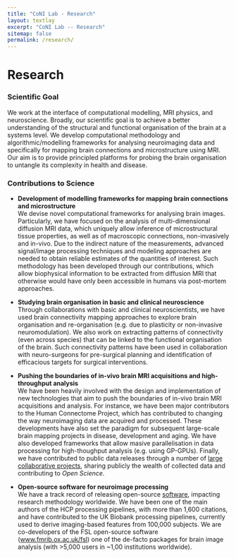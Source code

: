 ```yaml
---
title: "CoNI Lab - Research"
layout: textlay
excerpt: "CoNI Lab -- Research"
sitemap: false
permalink: /research/
---
```


# Research

### Scientific Goal
We work at the interface of computational modelling, MRI physics, and neuroscience. Broadly, our scientific goal is to achieve a better
understanding of the structural and functional organisation of the brain at a systems level. We develop computational methodology and
algorithmic/modelling frameworks for analysing neuroimaging data and specifically for mapping brain connections and microstructure using
MRI. Our aim is to provide principled platforms for probing the brain organisation to untangle its complexity in health and disease.

### Contributions to Science

* **Development of modelling frameworks for mapping brain connections and microstructure**<br/>
We devise novel computational frameworks for analysing brain images. Particularly, we have focused on the analysis of multi-dimensional diffusion MRI data, which uniquely allow inference of microstructural tissue properties, as well as of macroscopic connections, non-invasively and in-vivo. Due to the indirect nature of the measurements, advanced signal/image processing techniques and modeling approaches are needed to obtain reliable estimates of the quantities of interest. Such methodology has been developed through our contributions, which allow biophysical information to be extracted from diffusion MRI that otherwise would have only been accessible in humans via post-mortem approaches.

* **Studying brain organisation in basic and clinical neuroscience**<br/>
Through collaborations with basic and clinical neuroscientists, we have used brain connectivity mapping approaches to explore brain
organisation and re-organisation (e.g. due to plasticity or non-invasive neuromodulation). We also work on extracting patterns of
connectivity (even across species) that can be linked to the functional organisation of the brain. Such connectivity patterns have been used in collaboration with neuro-surgeons for pre-surgical planning and identification of efficacious targets for surgical interventions.


* **Pushing the boundaries of in-vivo brain MRI acquisitions and high-throughput analysis**<br/>
We have been heavily involved with the design and implementation of new technologies that aim to push the boundaries of in-vivo brain MRI
acquisitions and analysis. For instance, we have been major contributors to the Human Connectome Project, which has contributed to changing the way
neuroimaging data are acquired and processed. These developments have also set the paradigm for subsequent large-scale brain mapping
projects in disease, development and aging. We have also developed frameworks that allow masive parallelisation in data processing for
high-thoughput analysis (e.g. using GP-GPUs). Finally, we have contributed to public data releases through a number of [large collaborative projects](software/#large-collaborative-projects), sharing publicly the wealth of collected data and contributing to *Open Science*.

* **Open-source software for neuroimage processing**<br/>
We have a track record of releasing open-source [software](software), impacting research methodology worldwide. We have been one of the main authors
of the HCP processing pipelines, with more than 1,600 citations, and have contributed to the UK Biobank processing pipelines, currently
used to derive imaging-based features from 100,000 subjects. We are co-developers of the FSL open-source software (www.fmrib.ox.ac.uk/fsl) one of the de-facto packages for brain image analysis (with >5,000 users in ~1,00 institutions worldwide).

<p> &nbsp; </p>
